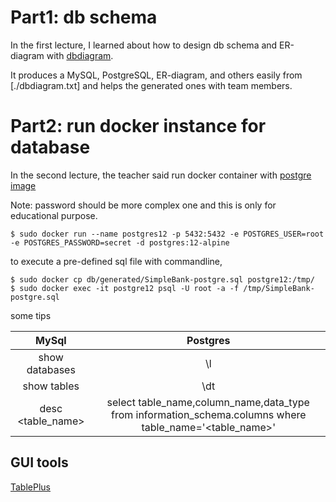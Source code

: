 # Part1: db schema

In the first lecture, I learned about how to design db schema and ER-diagram with [dbdiagram](https://dbdiagram.io/d).

It produces a MySQL, PostgreSQL, ER-diagram, and others easily from
[./dbdiagram.txt] and helps the generated ones with team members.

# Part2: run docker instance for database

In the second lecture, the teacher said run docker container with 
[postgre image](https://hub.docker.com/_/postgres/)

Note: password should be more complex one and
this is only for educational purpose.
```
$ sudo docker run --name postgres12 -p 5432:5432 -e POSTGRES_USER=root -e POSTGRES_PASSWORD=secret -d postgres:12-alpine
```

to execute a pre-defined sql file with commandline,

```
$ sudo docker cp db/generated/SimpleBank-postgre.sql postgre12:/tmp/
$ sudo docker exec -it postgre12 psql -U root -a -f /tmp/SimpleBank-postgre.sql
```

some tips

|MySql|Postgres|
|:-:|:-:|
| show databases | \l |
| show tables | \dt |
|desc <table_name>|select table_name,column_name,data_type from information_schema.columns where table_name='<table_name>'|

## GUI tools

[TablePlus](https://tableplus.com/)
